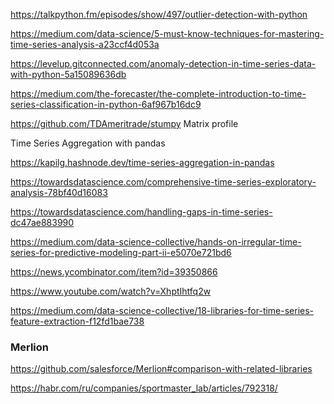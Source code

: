 
https://talkpython.fm/episodes/show/497/outlier-detection-with-python

https://medium.com/data-science/5-must-know-techniques-for-mastering-time-series-analysis-a23ccf4d053a

https://levelup.gitconnected.com/anomaly-detection-in-time-series-data-with-python-5a15089636db

https://medium.com/the-forecaster/the-complete-introduction-to-time-series-classification-in-python-6af967b16dc9

<https://github.com/TDAmeritrade/stumpy>  Matrix profile

Time Series Aggregation with pandas

<https://kapilg.hashnode.dev/time-series-aggregation-in-pandas>

https://towardsdatascience.com/comprehensive-time-series-exploratory-analysis-78bf40d16083

https://towardsdatascience.com/handling-gaps-in-time-series-dc47ae883990

https://medium.com/data-science-collective/hands-on-irregular-time-series-for-predictive-modeling-part-ii-e5070e721bd6

https://news.ycombinator.com/item?id=39350866

https://www.youtube.com/watch?v=XhptIhtfq2w

https://medium.com/data-science-collective/18-libraries-for-time-series-feature-extraction-f12fd1bae738

### Merlion 
https://github.com/salesforce/Merlion#comparison-with-related-libraries

https://habr.com/ru/companies/sportmaster_lab/articles/792318/
